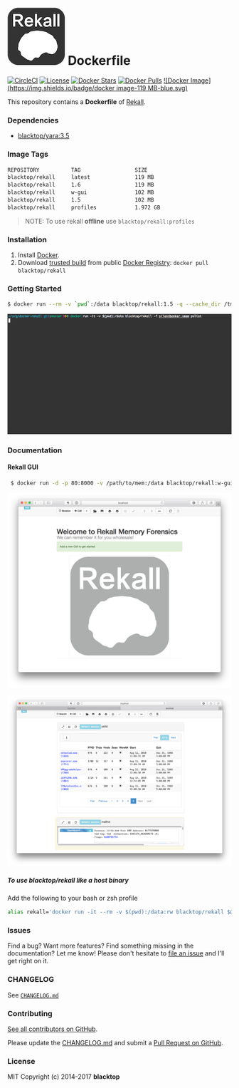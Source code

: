 ![rekall-logo](https://github.com/blacktop/docker-rekall/raw/master/docs/logo.png) Dockerfile
=============================================================================================

[![CircleCI](https://circleci.com/gh/blacktop/docker-rekall.png?style=shield)](https://circleci.com/gh/blacktop/docker-rekall) [![License](http://img.shields.io/:license-mit-blue.svg)](http://doge.mit-license.org) [![Docker Stars](https://img.shields.io/docker/stars/blacktop/rekall.svg)](https://hub.docker.com/r/blacktop/rekall/) [![Docker Pulls](https://img.shields.io/docker/pulls/blacktop/rekall.svg)](https://hub.docker.com/r/blacktop/rekall/) [![Docker Image](https://img.shields.io/badge/docker image-119 MB-blue.svg)](https://hub.docker.com/r/blacktop/rekall/)

This repository contains a **Dockerfile** of [Rekall](http://www.rekall-forensic.com/index.html).

### Dependencies

-	[blacktop/yara:3.5](https://registry.hub.docker.com/u/blacktop/yara/)

### Image Tags

```bash
REPOSITORY          TAG                 SIZE
blacktop/rekall     latest              119 MB
blacktop/rekall     1.6                 119 MB
blacktop/rekall     w-gui               102 MB
blacktop/rekall     1.5                 102 MB
blacktop/rekall     profiles            1.972 GB
```

> NOTE: To use rekall **offline** use `blacktop/rekall:profiles`

### Installation

1.	Install [Docker](https://docs.docker.com).
2.	Download [trusted build](https://hub.docker.com/r/blacktop/rekall/) from public [Docker Registry](https://hub.docker.com/): `docker pull blacktop/rekall`

### Getting Started

```bash
$ docker run --rm -v `pwd`:/data blacktop/rekall:1.5 -q --cache_dir /tmp -f silentbanker.vmem pslist
```

![pslist-example](https://github.com/blacktop/docker-rekall/raw/master/docs/pslist_example.gif)

### Documentation

#### Rekall GUI

```bash
 $ docker run -d -p 80:8000 -v /path/to/mem:/data blacktop/rekall:w-gui webconsole --worksheet /tmp --host 0.0.0.0 --port 8000
```

![gui-home](https://github.com/blacktop/docker-rekall/raw/master/docs/gui-home.png)

![gui-silentbanker](https://github.com/blacktop/docker-rekall/raw/master/docs/gui-silentbanker.png)

##### To use **blacktop/rekall** like a host binary

Add the following to your bash or zsh profile

```bash
alias rekall='docker run -it --rm -v $(pwd):/data:rw blacktop/rekall $@'
```

### Issues

Find a bug? Want more features? Find something missing in the documentation? Let me know! Please don't hesitate to [file an issue](https://github.com/blacktop/docker-rekall/issues/new) and I'll get right on it.

### CHANGELOG

See [`CHANGELOG.md`](https://github.com/blacktop/docker-rekall/blob/master/CHANGELOG.md)

### Contributing

[See all contributors on GitHub](https://github.com/blacktop/docker-rekall/graphs/contributors).

Please update the [CHANGELOG.md](https://github.com/blacktop/docker-rekall/blob/master/CHANGELOG.md) and submit a [Pull Request on GitHub](https://help.github.com/articles/using-pull-requests/).

### License

MIT Copyright (c) 2014-2017 **blacktop**
